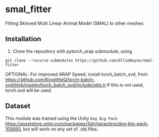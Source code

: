 # smal_fitter
Fitting Skinned Multi Linear Animal Model (SMAL) to other meshes

## Installation

1. Clone the repository with pytorch_arap submodule, using

`
git clone --recurse-submodules https://github.com/OllieBoyne/smal-fitter
`

OPTIONAL: For improved ARAP Speed, install torch_batch_svd, from https://github.com/KinglittleQ/torch-batch-svd/blob/master/torch_batch_svd/include/utils.h
If this is not used, torch.svd will be used.

## Dataset

This module was trained using the Unity `Dog Big Pack` https://assetstore.unity.com/packages/3d/characters/dog-big-pack-105660, but will work on any set of .obj files.

